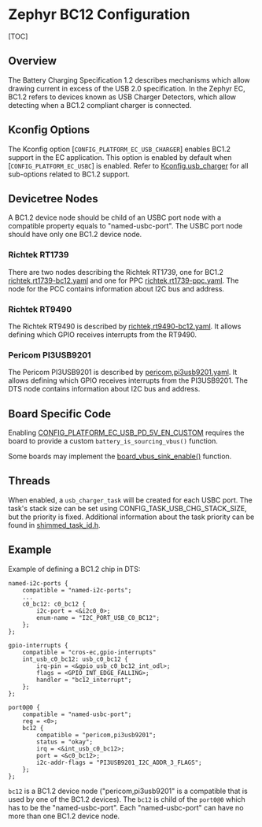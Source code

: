 # Zephyr BC12 Configuration

[TOC]

## Overview

The Battery Charging Specification 1.2 describes mechanisms which allow drawing
current in excess of the USB 2.0 specification. In the Zephyr EC, BC1.2 refers
to devices known as USB Charger Detectors, which allow detecting when a BC1.2
compliant charger is connected.

## Kconfig Options

The Kconfig option [`CONFIG_PLATFORM_EC_USB_CHARGER`] enables BC1.2 support in
the EC application. This option is enabled by default when
[`CONFIG_PLATFORM_EC_USBC`] is enabled. Refer to [Kconfig.usb_charger] for all
sub-options related to BC1.2 support.

## Devicetree Nodes

A BC1.2 device node should be child of an USBC port node with a compatible
property equals to "named-usbc-port". The USBC port node should have only one
BC1.2 device node.

### Richtek RT1739

There are two nodes describing the Richtek RT1739, one for BC1.2
[richtek,rt1739-bc12.yaml] and one for PPC [richtek,rt1739-ppc.yaml]. The node
for the PCC contains information about I2C bus and address.

### Richtek RT9490

The Richtek RT9490 is described by [richtek,rt9490-bc12.yaml]. It allows
defining which GPIO receives interrupts from the RT9490.

### Pericom PI3USB9201

The Pericom PI3USB9201 is described by [pericom,pi3usb9201.yaml]. It allows
defining which GPIO receives interrupts from the PI3USB9201. The DTS node
contains information about I2C bus and address.

## Board Specific Code

Enabling [CONFIG_PLATFORM_EC_USB_PD_5V_EN_CUSTOM] requires the board to provide
a custom `battery_is_sourcing_vbus()` function.

Some boards may implement the [board_vbus_sink_enable()] function.

## Threads

When enabled, a `usb_charger_task` will be created for each USBC port.
The task's stack size can be set using CONFIG_TASK_USB_CHG_STACK_SIZE, but
the priority is fixed. Additional information about the task priority can be
found in [shimmed_task_id.h].

## Example

Example of defining a BC1.2 chip in DTS:

```
named-i2c-ports {
    compatible = "named-i2c-ports";
    ...
    c0_bc12: c0_bc12 {
        i2c-port = <&i2c0_0>;
        enum-name = "I2C_PORT_USB_C0_BC12";
    };
};

gpio-interrupts {
    compatible = "cros-ec,gpio-interrupts"
    int_usb_c0_bc12: usb_c0_bc12 {
        irq-pin = <&gpio_usb_c0_bc12_int_odl>;
        flags = <GPIO_INT_EDGE_FALLING>;
        handler = "bc12_interrupt";
    };
};

port0@0 {
    compatible = "named-usbc-port";
    reg = <0>;
    bc12 {
        compatible = "pericom,pi3usb9201";
        status = "okay";
        irq = <&int_usb_c0_bc12>;
        port = <&c0_bc12>;
        i2c-addr-flags = "PI3USB9201_I2C_ADDR_3_FLAGS";
    };
};
```

`bc12` is a BC1.2 device node ("pericom,pi3usb9201" is a compatible that is
used by one of the BC1.2 devices). The `bc12` is child of the `port0@0` which
has to be the "named-usbc-port". Each "named-usbc-port" can have no more than
one BC1.2 device node.

[Kconfig.usb_charger]: https://source.chromium.org/chromium/chromiumos/platform/ec/+/HEAD:zephyr/Kconfig.usb_charger
[richtek,rt1739-bc12.yaml]: https://source.chromium.org/chromium/chromiumos/platform/ec/+/HEAD:zephyr/dts/bindings/usbc/richtek,rt1739-bc12.yaml
[richtek,rt1739-ppc.yaml]: https://source.chromium.org/chromium/chromiumos/platform/ec/+/HEAD:zephyr/dts/bindings/usbc/richtek,rt1739-ppc.yaml
[richtek,rt9490-bc12.yaml]: https://source.chromium.org/chromium/chromiumos/platform/ec/+/HEAD:zephyr/dts/bindings/usbc/richtek,rt9490-bc12.yaml
[pericom,pi3usb9201.yaml]: https://source.chromium.org/chromium/chromiumos/platform/ec/+/HEAD:zephyr/dts/bindings/usbc/pericom,pi3usb9201.yaml
[shimmed_task_id.h]: https://source.chromium.org/chromium/chromiumos/platform/ec/+/HEAD:zephyr/shim/include/shimmed_task_id.h
[CONFIG_PLATFORM_EC_USB_PD_5V_EN_CUSTOM]: https://source.chromium.org/chromiumos/chromiumos/codesearch/+/main:src/platform/ec/zephyr/Kconfig.pd?q=%22PLATFORM_EC_USB_PD_5V_EN_CUSTOM%22
[board_vbus_sink_enable()]: https://source.chromium.org/chromiumos/chromiumos/codesearch/+/main:src/platform/ec/include/usb_charge.h?q=%22board_vbus_sink_enable%22
